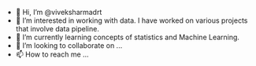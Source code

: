 - 👋 Hi, I’m @viveksharmadrt
- 👀 I’m interested in working with data. I have worked on various projects that involve data pipeline.
- 🌱 I’m currently learning concepts of statistics and Machine Learning.
- 💞️ I’m looking to collaborate on ...
- 📫 How to reach me ...

<!---
viveksharmadrt/viveksharmadrt is a ✨ special ✨ repository because its `README.md` (this file) appears on your GitHub profile.
You can click the Preview link to take a look at your changes.
--->
